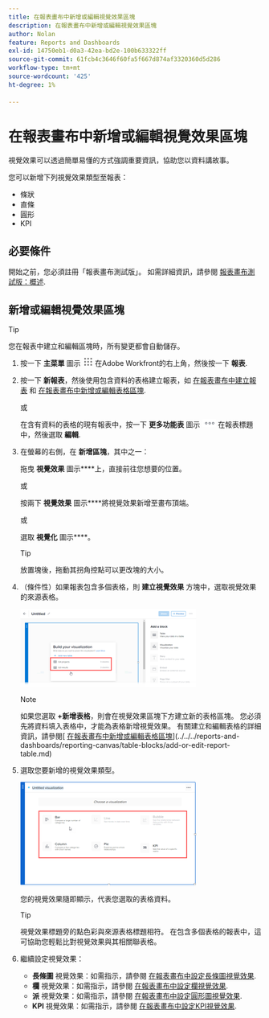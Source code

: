 ```yaml
---
title: 在報表畫布中新增或編輯視覺效果區塊
description: 在報表畫布中新增或編輯視覺效果區塊
author: Nolan
feature: Reports and Dashboards
exl-id: 14750eb1-d0a3-42ea-bd2e-100b633322ff
source-git-commit: 61fcb4c3646f60fa5f667d874af3320360d5d286
workflow-type: tm+mt
source-wordcount: '425'
ht-degree: 1%

---
```



# 在報表畫布中新增或編輯視覺效果區塊

視覺效果可以透過簡單易懂的方式強調重要資訊，協助您以資料講故事。

您可以新增下列視覺效果類型至報表：

* 條狀
* 直條
* 圓形
* KPI

## 必要條件

開始之前，您必須註冊「報表畫布測試版」。 如需詳細資訊，請參閱 [報表畫布測試版：概述](/help/quicksilver/product-announcements/betas/reporting-canvas-beta/reporting-canvas-beta-overview.md).

## 新增或編輯視覺效果區塊

>[!TIP]
>
>您在報表中建立和編輯區塊時，所有變更都會自動儲存。

1. 按一下 **主菜單** 圖示 ![](assets/main-menu-icon.png) 在Adobe Workfront的右上角，然後按一下 **報表**.
1. 按一下 **新報表**，然後使用包含資料的表格建立報表，如 [在報表畫布中建立報表](../../../reports-and-dashboards/reporting-canvas/manage-reports/build-report.md) 和 [在報表畫布中新增或編輯表格區塊](../../../reports-and-dashboards/reporting-canvas/table-blocks/add-or-edit-report-table.md).

   或

   在含有資料的表格的現有報表中，按一下 **更多功能表** 圖示 ![](assets/more-icon.png) 在報表標題中，然後選取 **編輯**.

1. 在螢幕的右側，在 **新增區塊**，其中之一：

   拖曳 **視覺效果** 圖示****上，直接前往您想要的位置。

   或

   按兩下 **視覺效果** 圖示****將視覺效果新增至畫布頂端。

   或

   選取 **視覺化** 圖示****。

   >[!TIP]
   >
   >放置塊後，拖動其拐角控點可以更改塊的大小。

1. （條件性）如果報表包含多個表格，則 **建立視覺效果** 方塊中，選取視覺效果的來源表格。

   ![](assets/select-table-on-vis-350x155.png)

   >[!NOTE]
   >
   >如果您選取 **+新增表格**，則會在視覺效果區塊下方建立新的表格區塊。 您必須先將資料填入表格中，才能為表格新增視覺效果。 有關建立和編輯表格的詳細資訊，請參閱[ [在報表畫布中新增或編輯表格區塊](../../../reports-and-dashboards/reporting-canvas/table-blocks/add-or-edit-report-table.md)](../../../reports-and-dashboards/reporting-canvas/table-blocks/add-or-edit-report-table.md)

1. 選取您要新增的視覺效果類型。

   ![](assets/select-vis-type-350x205.png)

   您的視覺效果隨即顯示，代表您選取的表格資料。

   >[!TIP]
   >
   >視覺效果標題旁的點色彩與來源表格標題相符。 在包含多個表格的報表中，這可協助您輕鬆比對視覺效果與其相關聯表格。

1. 繼續設定視覺效果：

   * **長條圖** 視覺效果：如需指示，請參閱 [在報表畫布中設定長條圖視覺效果](../../../reports-and-dashboards/reporting-canvas/visualization-blocks/configure-bar-visualization.md#bar).
   * **欄** 視覺效果：如需指示，請參閱 [在報表畫布中設定欄視覺效果](../../../reports-and-dashboards/reporting-canvas/visualization-blocks/configure-column-visualization.md).
   * **派** 視覺效果：如需指示，請參閱 [在報表畫布中設定圓形圖視覺效果](../../../reports-and-dashboards/reporting-canvas/visualization-blocks/configure-pie-visualization.md).
   * **KPI** 視覺效果：如需指示，請參閱 [在報表畫布中設定KPI視覺效果](../../../reports-and-dashboards/reporting-canvas/visualization-blocks/configure-kpi-visualization.md).
